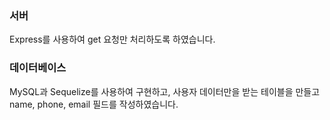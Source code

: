 ### 서버

Express를 사용하여 get 요청만 처리하도록 하였습니다.

### 데이터베이스

MySQL과 Sequelize를 사용하여 구현하고, 사용자 데이터만을 받는 테이블을 만들고 name, phone, email 필드를 작성하였습니다.
